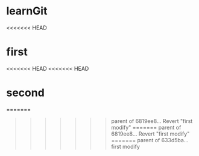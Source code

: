 # learnGit
<<<<<<< HEAD
# first
<<<<<<< HEAD
<<<<<<< HEAD
# second
=======
>>>>>>> parent of 6819ee8... Revert "first modify"
=======
>>>>>>> parent of 6819ee8... Revert "first modify"
=======
>>>>>>> parent of 633d5ba... first modify
